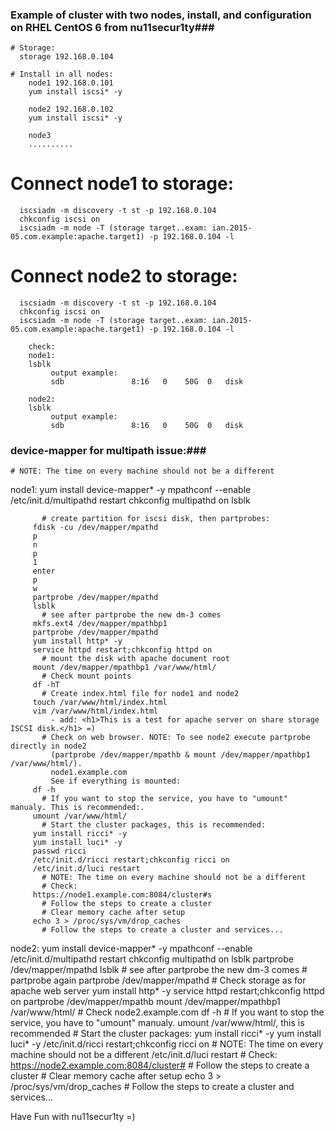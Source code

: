 ### Example of cluster with two nodes, install, and configuration on RHEL CentOS 6 from nu11secur1ty###



```
# Storage:
  storage 192.168.0.104

# Install in all nodes:
    node1 192.168.0.101
    yum install iscsi* -y
  
    node2 192.168.0.102
    yum install iscsi* -y

    node3
    ..........
```

# Connect node1 to storage:
```
  iscsiadm -m discovery -t st -p 192.168.0.104
  chkconfig iscsi on
  iscsiadm -m node -T (storage target..exam: ian.2015-05.com.example:apache.target1) -p 192.168.0.104 -l
```
# Connect node2 to storage:
```  
  iscsiadm -m discovery -t st -p 192.168.0.104
  chkconfig iscsi on
  iscsiadm -m node -T (storage target..exam: ian.2015-05.com.example:apache.target1) -p 192.168.0.104 -l
  
    check:
    node1:
    lsblk 
         output example:
         sdb               8:16   0    50G  0   disk
    
    node2:
    lsblk 
         output example:
         sdb               8:16   0    50G  0   disk
```

### device-mapper for multipath issue:###
    # NOTE: The time on every machine should not be a different

  
  node1:
       yum install device-mapper* -y
       mpathconf --enable
       /etc/init.d/multipathd restart
       chkconfig multipathd on
       lsblk
  
           # create partition for iscsi disk, then partprobes:
         fdisk -cu /dev/mapper/mpathd
         p
         n
         p
         1
         enter
         p
         w
         partprobe /dev/mapper/mpathd
         lsblk
           # see after partprobe the new dm-3 comes
         mkfs.ext4 /dev/mapper/mpathbp1
         partprobe /dev/mapper/mpathd
         yum install http* -y
         service httpd restart;chkconfig httpd on 
           # mount the disk with apache document root
         mount /dev/mapper/mpathbp1 /var/www/html/
           # Check mount points
         df -hT 
           # Create index.html file for node1 and node2
         touch /var/www/html/index.html
         vim /var/www/html/index.html
             - add: <h1>This is a test for apache server on share storage ISCSI disk.</h1> =)
           # Check on web browser. NOTE: To see node2 execute partprobe directly in node2
             (partprobe /dev/mapper/mpathb & mount /dev/mapper/mpathbp1 /var/www/html/).
             node1.example.com
             See if everything is mounted:
         df -h
           # If you want to stop the service, you have to "umount" manualy. This is recommended:.
         umount /var/www/html/ 
           # Start the cluster packages, this is recommended:
         yum install ricci* -y
         yum install luci* -y
         passwd ricci
         /etc/init.d/ricci restart;chkconfig ricci on
         /etc/init.d/luci restart
           # NOTE: The time on every machine should not be a different
           # Check:
         https://node1.example.com:8084/cluster#s
           # Follow the steps to create a cluster
           # Clear memory cache after setup
         echo 3 > /proc/sys/vm/drop_caches
           # Follow the steps to create a cluster and services...


  node2:
       yum install device-mapper* -y
       mpathconf --enable
       /etc/init.d/multipathd restart
       chkconfig multipathd on
       lsblk
       partprobe /dev/mapper/mpathd
       lsblk
           # see after partprobe the new dm-3 comes
           # partprobe again
       partprobe /dev/mapper/mpathd
           # Check storage as for apache web server
       yum install http* -y
       service httpd restart;chkconfig httpd on
       partprobe /dev/mapper/mpathb
       mount /dev/mapper/mpathbp1 /var/www/html/
           # Check node2.example.com
       df -h
           # If you want to stop the service, you have to "umount" manualy.
       umount /var/www/html/, this is recommended
           # Start the cluster packages:
       yum install ricci* -y 
       yum install luci* -y 
       /etc/init.d/ricci restart;chkconfig ricci on
           # NOTE: The time on every machine should not be a different
       /etc/init.d/luci restart
           # Check:
         https://node2.example.com:8084/cluster#
           # Follow the steps to create a cluster
           # Clear memory cache after setup
        echo 3 > /proc/sys/vm/drop_caches
           # Follow the steps to create a cluster and services...


Have Fun with nu11secur1ty =)










     



